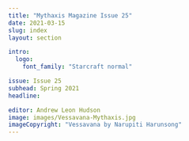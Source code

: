 ```yaml
---
title: "Mythaxis Magazine Issue 25"
date: 2021-03-15
slug: index
layout: section

intro:
  logo:
    font_family: "Starcraft normal"

issue: Issue 25
subhead: Spring 2021
headline: 

editor: Andrew Leon Hudson
image: images/Vessavana-Mythaxis.jpg
imageCopyright: "Vessavana by Narupiti Harunsong"
---
```


